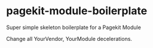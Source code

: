 # pagekit-module-boilerplate

Super simple skeleton boilerplate for a Pagekit Module

Change all YourVendor, YourModule decelerations.